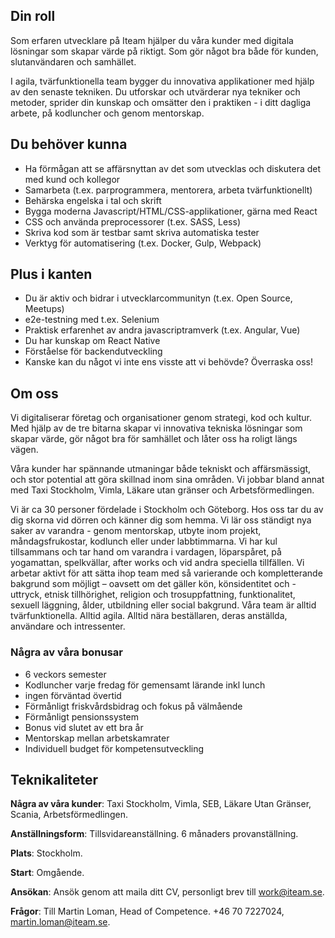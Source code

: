 ## Din roll
Som erfaren utvecklare på Iteam hjälper du våra kunder med digitala lösningar som skapar värde på riktigt. Som gör något bra både för kunden, slutanvändaren och samhället.

I agila, tvärfunktionella team bygger du innovativa applikationer med hjälp av den senaste tekniken. Du utforskar och utvärderar nya tekniker och metoder, sprider din kunskap och omsätter den i praktiken - i ditt dagliga arbete, på kodluncher och genom mentorskap.

## Du behöver kunna
* Ha förmågan att se affärsnyttan av det som utvecklas och diskutera det med kund och kollegor
* Samarbeta (t.ex. parprogrammera, mentorera, arbeta tvärfunktionellt)
* Behärska engelska i tal och skrift
* Bygga moderna Javascript/HTML/CSS-applikationer, gärna med React
* CSS och använda preprocessorer (t.ex. SASS, Less)
* Skriva kod som är testbar samt skriva automatiska tester
* Verktyg för automatisering (t.ex. Docker, Gulp, Webpack)

## Plus i kanten
* Du är aktiv och bidrar i utvecklarcommunityn (t.ex. Open Source, Meetups)
* e2e-testning med t.ex. Selenium
* Praktisk erfarenhet av andra javascriptramverk (t.ex. Angular, Vue)
* Du har kunskap om React Native
* Förståelse för backendutveckling
* Kanske kan du något vi inte ens visste att vi behövde? Överraska oss!

## Om oss
Vi digitaliserar företag och organisationer genom strategi, kod och kultur. Med hjälp av de tre bitarna skapar vi innovativa tekniska lösningar som skapar värde, gör något bra för samhället och låter oss ha roligt längs vägen.

Våra kunder har spännande utmaningar både tekniskt och affärsmässigt, och stor potential att göra skillnad inom sina områden. Vi jobbar bland annat med Taxi Stockholm, Vimla, Läkare utan gränser och Arbetsförmedlingen.

Vi är ca 30 personer fördelade i Stockholm och Göteborg. Hos oss tar du av dig skorna vid dörren och känner dig som hemma. Vi lär oss ständigt nya saker av varandra - genom mentorskap, utbyte inom projekt, måndagsfrukostar, kodlunch eller under labbtimmarna. Vi har kul tillsammans och tar hand om varandra i vardagen, löparspåret, på yogamattan, spelkvällar, after works och vid andra speciella tillfällen. Vi arbetar aktivt för att sätta ihop team med så varierande och kompletterande bakgrund som möjligt – oavsett om det gäller kön, könsidentitet och -uttryck, etnisk tillhörighet, religion och trosuppfattning, funktionalitet, sexuell läggning, ålder, utbildning eller social bakgrund. Våra team är alltid tvärfunktionella. Alltid agila. Alltid nära beställaren, deras anställda, användare och intressenter.

### Några av våra bonusar
* 6 veckors semester
* Kodluncher varje fredag för gemensamt lärande inkl lunch
* ingen förväntad övertid
* Förmånligt friskvårdsbidrag och fokus på välmående
* Förmånligt pensionssystem 
* Bonus vid slutet av ett bra år
* Mentorskap mellan arbetskamrater
* Individuell budget för kompetensutveckling

## Teknikaliteter

**Några av våra kunder**: Taxi Stockholm, Vimla, SEB, Läkare Utan Gränser, Scania, Arbetsförmedlingen.

**Anställningsform**: Tillsvidareanställning. 6 månaders provanställning.

**Plats**: Stockholm.

**Start**: Omgående.

**Ansökan**: Ansök genom att maila ditt CV, personligt brev till [work@iteam.se](mailto:work@iteam.se).

**Frågor**: Till Martin Loman, Head of Competence. +46 70 7227024, [martin.loman@iteam.se](mailto:martin.loman@iteam.se).
